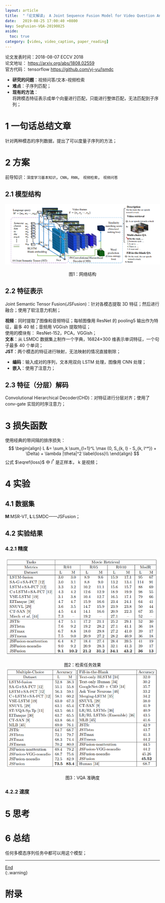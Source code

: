 ```yaml
---
layout: article
title:  "「论文解读」 A Joint Sequence Fusion Model for Video Question Answering and Retrieval"
date:   2019-08-25 17:00:40 +0800
key: SeqFusion-VQA-20190825
aside:
  toc: true
category: [video, video_caption, paper_reading]
---
```

<span id='head'></span>   

>
论文发表时间：2018-08-07 ECCV 2018        
论文地址： <https://arxiv.org/abs/1808.02559>  
官方代码： tensorflow <https://github.com/yj-yu/lsmdc>   

- **研究的问题**：视频问答/文本-视频检索      
- **难点**：子序列匹配；     
- **现有的方法**：   
  将跨模态特征表示成单个向量进行匹配，只能进行整体匹配，无法匹配到子序列；      

# 1 一句话总结文章
针对两种模态的序列数据，提出了可以度量子序列的方法；    

# 2 方案
前导知识：`深度学习基本知识`，`CNN`，`RNN`， `视频检索`， `视频问答`     

## 2.1 模型结构
<center class="half">
  <img src="/assets/images/video/caption/SeqFusion-VQA/net.png" />&emsp;<br>图1：网络结构   
</center>


## 2.2 特征表示
Joint Semantic Tensor Fusion(JSFusion)：针对各模态提取 3D 特征；然后进行融合；使用了软注意力机制；         

**视频**：同时提取了图像和音频特征；每帧图像用 ResNet 的 pooling5 输出作为特征，最多 40 帧；音频用 VGGish 提取特征；    
使用的模块有： ResNet-152，PCA，VGGish；         
**文本**：从 LSMDC 数据集上制作一个字典，16824×300 维表示单词特征，一个句子最多 40 个单词；        
**JST**：两个模态的特征进行映射，无法映射的情况直接剔除；     
- **编码**：输入成对的序列，文本用双向 LSTM 处理，图像用 CNN 处理；        
- **嵌入**：使用了注意力；   

## 2.3 特征（分层）解码
Convolutional Hierarchical Decoder(CHD)：对特征进行分层对齐；使用了 conv-gate 实现的时序注意力；      


# 3 损失函数
使用经典的带间隔的排序损失：    
$$
\begin{align}   
L &= \sum_k \sum_{l=1}^L \max (0, S_{k, l} - S_{k, l^*}) + \Delta) + \lambda |\theta|^2 \label{loss}\\
\end{align}
$$
公式 $\eqref{loss}$ 中 $l^*$ 是正样本， k 是视频；   


# 4 实验
## 4.1 数据集
**M**:MSR-VT, **L**:LSMDC——JSFusion；        

## 4.2 实验结果

### 4.2.1 精度
<center class="half">
  <img src="/assets/images/video/caption/SeqFusion-VQA/retrieval_result.png" />&emsp;<br>图2：检索任务效果   
</center>


<center class="half">
  <img src="/assets/images/video/caption/SeqFusion-VQA/vqa_result.png" />&emsp;<br>图3：VQA 准确度   
</center>


### 4.2.2 速度


# 5 思考

# 6 总结
任何多模态序列任务中都可以用这个模型；   



------------------
[End](#head)   
{:.warning}  


# 附录
